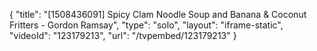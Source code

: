 {
    "title": "[1508436091] Spicy Clam Noodle Soup and Banana & Coconut Fritters - Gordon Ramsay",
    "type": "solo",
    "layout": "iframe-static",
    "videoId": "123179213",
    "url": "\/tvpembed\/123179213"
}